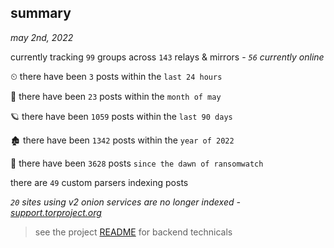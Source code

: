 
## summary
_may 2nd, 2022_

currently tracking `99` groups across `143` relays & mirrors - _`56` currently online_

⏲ there have been `3` posts within the `last 24 hours`

🦈 there have been `23` posts within the `month of may`

🪐 there have been `1059` posts within the `last 90 days`

🏚 there have been `1342` posts within the `year of 2022`

🦕 there have been `3628` posts `since the dawn of ransomwatch`

there are `49` custom parsers indexing posts

_`20` sites using v2 onion services are no longer indexed - [support.torproject.org](https://support.torproject.org/onionservices/v2-deprecation/)_

> see the project [README](https://github.com/thetanz/ransomwatch#ransomwatch--) for backend technicals
